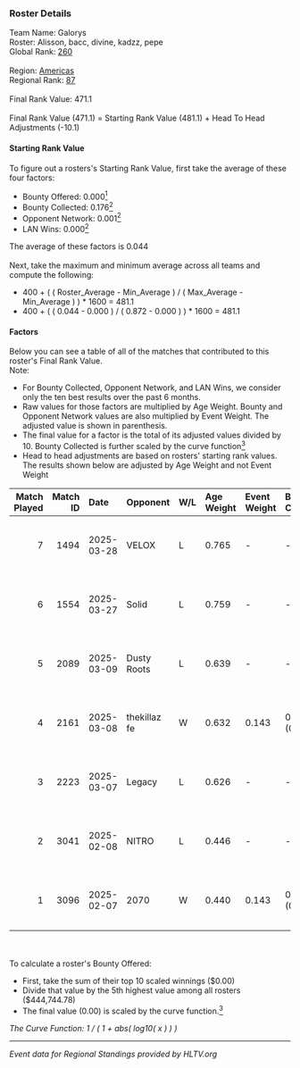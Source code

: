 ### Roster Details<br />
Team Name: Galorys<br />
Roster: Alisson, bacc, divine, kadzz, pepe<br />
Global Rank: [260](../../standings_global_2025_06_02.md)<br />
<br />
Region: [Americas]( ../../standings_americas_2025_06_02.md)<br />
Regional Rank: [87]( ../../standings_americas_2025_06_02.md)<br />
<br />
Final Rank Value:  471.1<br />
<br />
Final Rank Value (471.1) = Starting Rank Value (481.1) + Head To Head Adjustments (-10.1)<br />

#### Starting Rank Value<br />
To figure out a rosters's Starting Rank Value, first take the average of these four factors:<br />
- Bounty Offered: 0.000[<sup>1</sup>](#table2)
- Bounty Collected: 0.176[<sup>2</sup>](#table1)
- Opponent Network: 0.001[<sup>2</sup>](#table1)
- LAN Wins: 0.000[<sup>2</sup>](#table1)

The average of these factors is 0.044<br />
<br />
Next, take the maximum and minimum average across all teams and compute the following:<br />
- 400 + ( ( Roster_Average - Min_Average ) / ( Max_Average - Min_Average ) ) * 1600 = 481.1
- 400 + ( ( 0.044 - 0.000 ) / ( 0.872 - 0.000 ) ) * 1600 = 481.1


#### Factors<br />
Below you can see a table of all of the matches that contributed to this roster's Final Rank Value.<br />
Note:<br />

- For Bounty Collected, Opponent Network, and LAN Wins, we consider only the ten best results over the past 6 months.
- Raw values for those factors are multiplied by Age Weight. Bounty and Opponent Network values are also multiplied by Event Weight. The adjusted value is shown in parenthesis.
- The final value for a factor is the total of its adjusted values divided by 10. Bounty Collected is further scaled by the curve function[<sup>3</sup>](#curveFunction)
- Head to head adjustments are based on rosters' starting rank values. The results shown below are adjusted by Age Weight and not Event Weight
<span id="table1"></span><br />


| Match Played | Match ID | Date       | Opponent     | W/L | Age Weight | Event Weight | Bounty Collected | Opponent Network | LAN Wins  | H2H Adj. | Roster                             |
| -: | -: | :- | :- | :- | :- | :- | :- | :- | :- | -: | :- |
|            7 |     1494 | 2025-03-28 | VELOX        | L   | 0.765      | -            | -                | -                | -         |   -12.58 | Alisson, bacc, divine, kadzz, pepe |
|            6 |     1554 | 2025-03-27 | Solid        | L   | 0.759      | -            | -                | -                | -         |    -2.34 | Alisson, bacc, divine, kadzz, pepe |
|            5 |     2089 | 2025-03-09 | Dusty Roots  | L   | 0.639      | -            | -                | -                | -         |    -5.61 | Alisson, bacc, divine, kadzz, pepe |
|            4 |     2161 | 2025-03-08 | thekillaz fe | W   | 0.632      | 0.143        | 0.002 (0.000)    | 0.091 (0.008)    | 0 (0.000) |    13.14 | Alisson, bacc, divine, kadzz, pepe |
|            3 |     2223 | 2025-03-07 | Legacy       | L   | 0.626      | -            | -                | -                | -         |    -1.25 | Alisson, bacc, divine, kadzz, pepe |
|            2 |     3041 | 2025-02-08 | NITRO        | L   | 0.446      | -            | -                | -                | -         |    -6.75 | Alisson, bacc, divine, kadzz, pepe |
|            1 |     3096 | 2025-02-07 | 2070         | W   | 0.440      | 0.143        | 0.000 (0.000)    | 0.000 (0.000)    | 0 (0.000) |     5.34 | Alisson, bacc, divine, kadzz, pepe |

<br />
<span id="table2"></span><br />
To calculate a roster's Bounty Offered:<br />

- First, take the sum of their top 10 scaled winnings ($0.00)
- Divide that value by the 5th highest value among all rosters ($444,744.78)
- The final value (0.00) is scaled by the curve function.[<sup>3</sup>](#curveFunction)

<span id="curveFunction"></span>_The Curve Function: 1 / ( 1 + abs( log10( x ) ) )_<br />

---
_Event data for Regional Standings provided by HLTV.org_<br />
